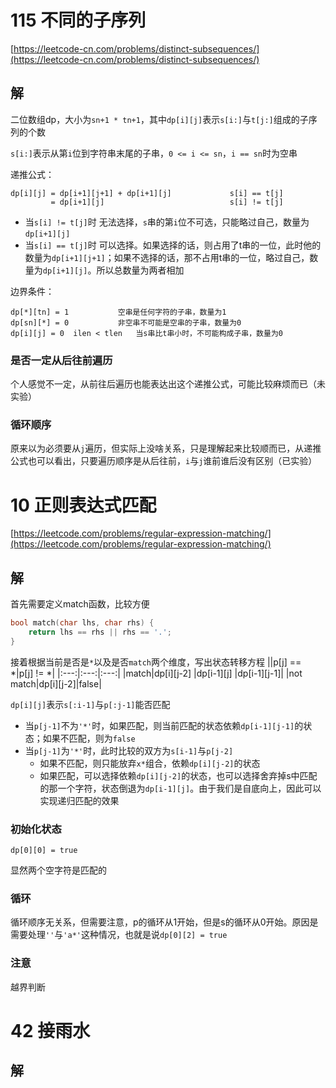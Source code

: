 # 115 不同的子序列
[https://leetcode-cn.com/problems/distinct-subsequences/](https://leetcode-cn.com/problems/distinct-subsequences/)
## 解
二位数组dp，大小为`sn+1 * tn+1`，其中`dp[i][j]`表示`s[i:]`与`t[j:]`组成的子序列的个数

`s[i:]`表示从第`i`位到字符串末尾的子串，`0 <= i <= sn`，`i == sn`时为空串

递推公式：
```
dp[i][j] = dp[i+1][j+1] + dp[i+1][j]             s[i] == t[j]
         = dp[i+1][j]                            s[i] != t[j]
```
- 当`s[i] != t[j]`时
    无法选择，`s`串的第`i`位不可选，只能略过自己，数量为`dp[i+1][j]`
- 当`s[i] == t[j]`时
    可以选择。如果选择的话，则占用了t串的一位，此时他的数量为`dp[i+1][j+1]`；如果不选择的话，那不占用t串的一位，略过自己，数量为`dp[i+1][j]`。所以总数量为两者相加

边界条件：
```
dp[*][tn] = 1           空串是任何字符的子串，数量为1
dp[sn][*] = 0           非空串不可能是空串的子串，数量为0
dp[i][j] = 0  ilen < tlen   当s串比t串小时，不可能构成子串，数量为0
```

### 是否一定从后往前遍历
个人感觉不一定，从前往后遍历也能表达出这个递推公式，可能比较麻烦而已（未实验）

### 循环顺序
原来以为必须要从`j`遍历，但实际上没啥关系，只是理解起来比较顺而已，从递推公式也可以看出，只要遍历顺序是从后往前，`i`与`j`谁前谁后没有区别（已实验）

# 10 正则表达式匹配
[https://leetcode.com/problems/regular-expression-matching/](https://leetcode.com/problems/regular-expression-matching/)

## 解
首先需要定义match函数，比较方便
```c++
bool match(char lhs, char rhs) {
    return lhs == rhs || rhs == '.';
}
```
接着根据当前是否是`*`以及是否`match`两个维度，写出状态转移方程
||p[j] == *|p[j] != *|
|:---:|:---:|:---:|
|match|dp[i][j-2] \|dp[i-1][j] |dp[i-1][j-1]|
|not match|dp[i][j-2]|false|

`dp[i][j]`表示`s[:i-1]`与`p[:j-1]`能否匹配
- 当`p[j-1]`不为`'*'`时，如果匹配，则当前匹配的状态依赖`dp[i-1][j-1]`的状态；如果不匹配，则为`false`
- 当`p[j-1]`为`'*'`时，此时比较的双方为`s[i-1]`与`p[j-2]`
    - 如果不匹配，则只能放弃`x*`组合，依赖`dp[i][j-2]`的状态
    - 如果匹配，可以选择依赖`dp[i][j-2]`的状态，也可以选择舍弃掉s中匹配的那一个字符，状态倒退为`dp[i-1][j]`。由于我们是自底向上，因此可以实现递归匹配的效果

### 初始化状态
```
dp[0][0] = true
```
显然两个空字符是匹配的

### 循环
循环顺序无关系，但需要注意，p的循环从1开始，但是s的循环从0开始。原因是需要处理`''`与`'a*'`这种情况，也就是说`dp[0][2] = true`

### 注意
越界判断

# 42 接雨水
## 解
